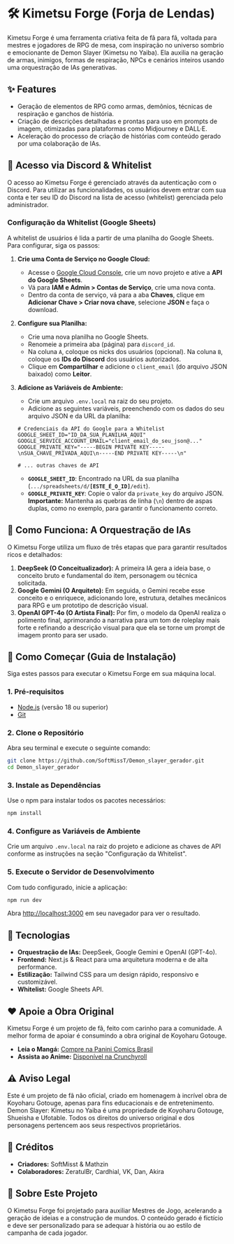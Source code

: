 # 🛠️ Kimetsu Forge (Forja de Lendas)

Kimetsu Forge é uma ferramenta criativa feita de fã para fã, voltada para mestres e jogadores de RPG de mesa, com inspiração no universo sombrio e emocionante de Demon Slayer (Kimetsu no Yaiba).
Ela auxilia na geração de armas, inimigos, formas de respiração, NPCs e cenários inteiros usando uma orquestração de IAs generativas.

## ✨ Features
- Geração de elementos de RPG como armas, demônios, técnicas de respiração e ganchos de história.
- Criação de descrições detalhadas e prontas para uso em prompts de imagem, otimizadas para plataformas como Midjourney e DALL·E.
- Aceleração do processo de criação de histórias com conteúdo gerado por uma colaboração de IAs.

## 🔐 Acesso via Discord & Whitelist
O acesso ao Kimetsu Forge é gerenciado através da autenticação com o Discord. Para utilizar as funcionalidades, os usuários devem entrar com sua conta e ter seu ID do Discord na lista de acesso (whitelist) gerenciada pelo administrador.

### Configuração da Whitelist (Google Sheets)

A whitelist de usuários é lida a partir de uma planilha do Google Sheets. Para configurar, siga os passos:

1.  **Crie uma Conta de Serviço no Google Cloud:**
    *   Acesse o [Google Cloud Console](https://console.cloud.google.com/), crie um novo projeto e ative a **API do Google Sheets**.
    *   Vá para **IAM e Admin > Contas de Serviço**, crie uma nova conta.
    *   Dentro da conta de serviço, vá para a aba **Chaves**, clique em **Adicionar Chave > Criar nova chave**, selecione **JSON** e faça o download.

2.  **Configure sua Planilha:**
    *   Crie uma nova planilha no Google Sheets.
    *   Renomeie a primeira aba (página) para `discord_id`.
    *   Na coluna `A`, coloque os nicks dos usuários (opcional). Na coluna `B`, coloque os **IDs do Discord** dos usuários autorizados.
    *   Clique em **Compartilhar** e adicione o `client_email` (do arquivo JSON baixado) como **Leitor**.

3.  **Adicione as Variáveis de Ambiente:**
    *   Crie um arquivo `.env.local` na raiz do seu projeto.
    *   Adicione as seguintes variáveis, preenchendo com os dados do seu arquivo JSON e da URL da planilha:

    ```env
    # Credenciais da API do Google para a Whitelist
    GOOGLE_SHEET_ID="ID_DA_SUA_PLANILHA_AQUI"
    GOOGLE_SERVICE_ACCOUNT_EMAIL="client_email_do_seu_json@..."
    GOOGLE_PRIVATE_KEY="-----BEGIN PRIVATE KEY-----\nSUA_CHAVE_PRIVADA_AQUI\n-----END PRIVATE KEY-----\n"

    # ... outras chaves de API
    ```
    *   **`GOOGLE_SHEET_ID`**: Encontrado na URL da sua planilha (`.../spreadsheets/d/`**`[ESTE_É_O_ID]`**`/edit`).
    *   **`GOOGLE_PRIVATE_KEY`**: Copie o valor da `private_key` do arquivo JSON. **Importante:** Mantenha as quebras de linha (`\n`) dentro de aspas duplas, como no exemplo, para garantir o funcionamento correto.

## 🧠 Como Funciona: A Orquestração de IAs
O Kimetsu Forge utiliza um fluxo de três etapas que para garantir resultados ricos e detalhados:

1.  **DeepSeek (O Conceitualizador):** A primeira IA gera a ideia base, o conceito bruto e fundamental do item, personagem ou técnica solicitada.
2.  **Google Gemini (O Arquiteto):** Em seguida, o Gemini recebe esse conceito e o enriquece, adicionando lore, estrutura, detalhes mecânicos para RPG e um prototipo de descrição visual.
3.  **OpenAI GPT-4o (O Artista Final):** Por fim, o modelo da OpenAI realiza o polimento final, aprimorando a narrativa para um tom de roleplay mais forte e refinando a descrição visual para que ela se torne um prompt de imagem pronto para ser usado.

## 🚀 Como Começar (Guia de Instalação)

Siga estes passos para executar o Kimetsu Forge em sua máquina local.

### 1. Pré-requisitos
- [Node.js](https://nodejs.org/) (versão 18 ou superior)
- [Git](https://git-scm.com/)

### 2. Clone o Repositório
Abra seu terminal e execute o seguinte comando:
```bash
git clone https://github.com/SoftMissT/Demon_slayer_gerador.git
cd Demon_slayer_gerador
```

### 3. Instale as Dependências
Use o npm para instalar todos os pacotes necessários:
```bash
npm install
```

### 4. Configure as Variáveis de Ambiente
Crie um arquivo `.env.local` na raiz do projeto e adicione as chaves de API conforme as instruções na seção "Configuração da Whitelist".

### 5. Execute o Servidor de Desenvolvimento
Com tudo configurado, inicie a aplicação:
```bash
npm run dev
```
Abra [http://localhost:3000](http://localhost:3000) em seu navegador para ver o resultado.

## 🧩 Tecnologias
- **Orquestração de IAs:** DeepSeek, Google Gemini e OpenAI (GPT-4o).
- **Frontend:** Next.js & React para uma arquitetura moderna e de alta performance.
- **Estilização:** Tailwind CSS para um design rápido, responsivo e customizável.
- **Whitelist:** Google Sheets API.

## ❤️ Apoie a Obra Original
Kimetsu Forge é um projeto de fã, feito com carinho para a comunidade. A melhor forma de apoiar é consumindo a obra original de Koyoharu Gotouge.
- **Leia o Mangá:** [Compre na Panini Comics Brasil](https://panini.com.br/catalogsearch/result/index/referer/aHR0cHM6Ly9wYW5pbmkuY29tLmJyL2NhdGFsb2dzZWFyY2gvcmVzdWx0Lz9xPURlbW9uK1NsYXllcg~~/?collection=DEMON+SLAYER+-+KIMETSU+NO+YAIBA&q=Demon+Slayer)
- **Assista ao Anime:** [Disponível na Crunchyroll](https://www.crunchyroll.com/pt-br/series/GY5P48XEY/demon-slayer-kimetsu-no-yaiba)

## ⚠️ Aviso Legal
Este é um projeto de fã não oficial, criado em homenagem à incrível obra de Koyoharu Gotouge, apenas para fins educacionais e de entretenimento.
Demon Slayer: Kimetsu no Yaiba é uma propriedade de Koyoharu Gotouge, Shueisha e Ufotable.
Todos os direitos do universo original e dos personagens pertencem aos seus respectivos proprietários.

## 👥 Créditos
- **Criadores:** SoftMisst & Mathzin
- **Colaboradores:** ZeratulBr, Cardhial, VK, Dan, Akira

## 💬 Sobre Este Projeto
O Kimetsu Forge foi projetado para auxiliar Mestres de Jogo, acelerando a geração de ideias e a construção de mundos.
O conteúdo gerado é fictício e deve ser personalizado para se adequar à história ou ao estilo de campanha de cada jogador.